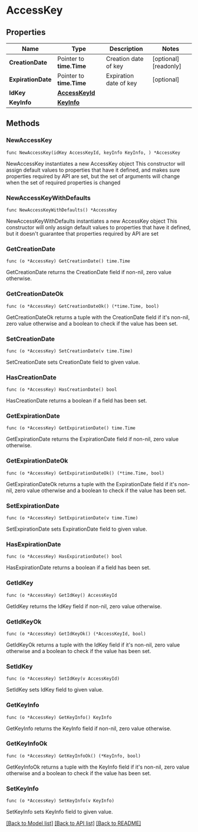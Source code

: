 # AccessKey

## Properties

Name | Type | Description | Notes
------------ | ------------- | ------------- | -------------
**CreationDate** | Pointer to **time.Time** | Creation date of key | [optional] [readonly] 
**ExpirationDate** | Pointer to **time.Time** | Expiration date of key | [optional] 
**IdKey** | [**AccessKeyId**](AccessKeyId.md) |  | 
**KeyInfo** | [**KeyInfo**](KeyInfo.md) |  | 

## Methods

### NewAccessKey

`func NewAccessKey(idKey AccessKeyId, keyInfo KeyInfo, ) *AccessKey`

NewAccessKey instantiates a new AccessKey object
This constructor will assign default values to properties that have it defined,
and makes sure properties required by API are set, but the set of arguments
will change when the set of required properties is changed

### NewAccessKeyWithDefaults

`func NewAccessKeyWithDefaults() *AccessKey`

NewAccessKeyWithDefaults instantiates a new AccessKey object
This constructor will only assign default values to properties that have it defined,
but it doesn't guarantee that properties required by API are set

### GetCreationDate

`func (o *AccessKey) GetCreationDate() time.Time`

GetCreationDate returns the CreationDate field if non-nil, zero value otherwise.

### GetCreationDateOk

`func (o *AccessKey) GetCreationDateOk() (*time.Time, bool)`

GetCreationDateOk returns a tuple with the CreationDate field if it's non-nil, zero value otherwise
and a boolean to check if the value has been set.

### SetCreationDate

`func (o *AccessKey) SetCreationDate(v time.Time)`

SetCreationDate sets CreationDate field to given value.

### HasCreationDate

`func (o *AccessKey) HasCreationDate() bool`

HasCreationDate returns a boolean if a field has been set.

### GetExpirationDate

`func (o *AccessKey) GetExpirationDate() time.Time`

GetExpirationDate returns the ExpirationDate field if non-nil, zero value otherwise.

### GetExpirationDateOk

`func (o *AccessKey) GetExpirationDateOk() (*time.Time, bool)`

GetExpirationDateOk returns a tuple with the ExpirationDate field if it's non-nil, zero value otherwise
and a boolean to check if the value has been set.

### SetExpirationDate

`func (o *AccessKey) SetExpirationDate(v time.Time)`

SetExpirationDate sets ExpirationDate field to given value.

### HasExpirationDate

`func (o *AccessKey) HasExpirationDate() bool`

HasExpirationDate returns a boolean if a field has been set.

### GetIdKey

`func (o *AccessKey) GetIdKey() AccessKeyId`

GetIdKey returns the IdKey field if non-nil, zero value otherwise.

### GetIdKeyOk

`func (o *AccessKey) GetIdKeyOk() (*AccessKeyId, bool)`

GetIdKeyOk returns a tuple with the IdKey field if it's non-nil, zero value otherwise
and a boolean to check if the value has been set.

### SetIdKey

`func (o *AccessKey) SetIdKey(v AccessKeyId)`

SetIdKey sets IdKey field to given value.


### GetKeyInfo

`func (o *AccessKey) GetKeyInfo() KeyInfo`

GetKeyInfo returns the KeyInfo field if non-nil, zero value otherwise.

### GetKeyInfoOk

`func (o *AccessKey) GetKeyInfoOk() (*KeyInfo, bool)`

GetKeyInfoOk returns a tuple with the KeyInfo field if it's non-nil, zero value otherwise
and a boolean to check if the value has been set.

### SetKeyInfo

`func (o *AccessKey) SetKeyInfo(v KeyInfo)`

SetKeyInfo sets KeyInfo field to given value.



[[Back to Model list]](../README.md#documentation-for-models) [[Back to API list]](../README.md#documentation-for-api-endpoints) [[Back to README]](../README.md)


